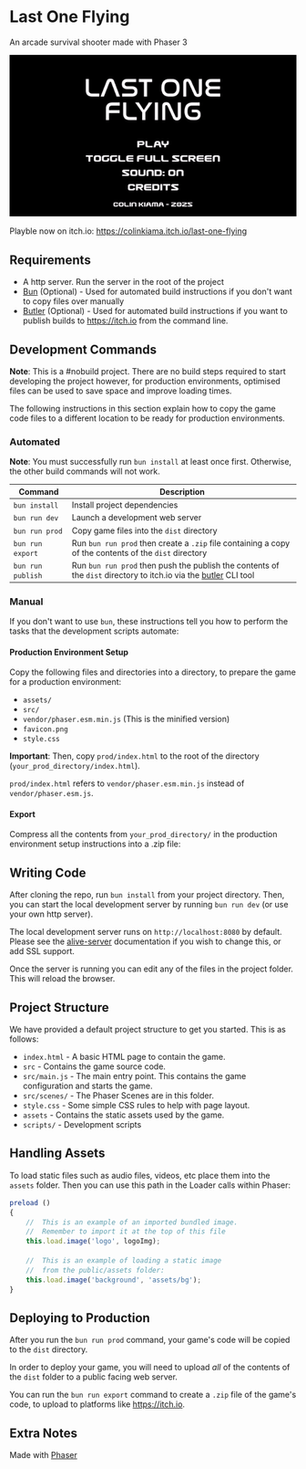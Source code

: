 # Last One Flying

An arcade survival shooter made with Phaser 3

![Last One Flying Gameplay](/last-one-flying.gif)

Playble now on itch.io: https://colinkiama.itch.io/last-one-flying

## Requirements

- A http server. Run the server in the root of the project
- [Bun](https://bun.sh) (Optional) - Used for automated build instructions if you don't want to copy files over manually
- [Butler](https://itchio.itch.io/butler) (Optional) - Used for automated build instructions if you want to publish builds to https://itch.io from the command line.

## Development Commands

**Note**: This is a #nobuild project. There are no build steps required to start developing the project however, for production environments, optimised files can be used to save space and improve loading times.

The following instructions in this section explain how to copy the game code files to a different location to be ready for production environments.

### Automated

**Note**: You must successfully run `bun install` at least once first. Otherwise, the other build commands will not work.

| Command | Description |
|---------|-------------|
| `bun install` | Install project dependencies |
| `bun run dev` | Launch a development web server |
| `bun run prod` | Copy game files into the `dist` directory |
| `bun run export` | Run `bun run prod` then create a `.zip` file containing a copy of the contents of the `dist` directory |
| `bun run publish` | Run `bun run prod` then push the publish the contents of the `dist` directory to itch.io via the [butler](https://itchio.itch.io/butler) CLI tool |

### Manual

If you don't want to use `bun`, these instructions tell you how to perform the tasks that the development scripts automate:

#### Production Environment Setup

Copy the following files and directories into a directory, to prepare the game for a production environment:

- `assets/`
- `src/`
- `vendor/phaser.esm.min.js` (This is the minified version)
- `favicon.png`
- `style.css`

**Important**: Then, copy `prod/index.html` to the root of the directory (`your_prod_directory/index.html`).

`prod/index.html` refers to `vendor/phaser.esm.min.js` instead of `vendor/phaser.esm.js`.

#### Export

Compress all the contents from `your_prod_directory/` in the production environment setup instructions into a .zip file:

## Writing Code

After cloning the repo, run `bun install` from your project directory. Then, you can start the local development server by running `bun run dev` (or use your own http server).

The local development server runs on `http://localhost:8080` by default. Please see the [alive-server](https://github.com/ljcp/alive-server) documentation if you wish to change this, or add SSL support.

Once the server is running you can edit any of the files in the project folder. This will reload the browser.

## Project Structure

We have provided a default project structure to get you started. This is as follows:

- `index.html` - A basic HTML page to contain the game.
- `src` - Contains the game source code.
- `src/main.js` - The main entry point. This contains the game configuration and starts the game.
- `src/scenes/` - The Phaser Scenes are in this folder.
- `style.css` - Some simple CSS rules to help with page layout.
- `assets` - Contains the static assets used by the game.
- `scripts/` - Development scripts

## Handling Assets

To load static files such as audio files, videos, etc place them into the `assets` folder. Then you can use this path in the Loader calls within Phaser:

```js
preload ()
{
    //  This is an example of an imported bundled image.
    //  Remember to import it at the top of this file
    this.load.image('logo', logoImg);

    //  This is an example of loading a static image
    //  from the public/assets folder:
    this.load.image('background', 'assets/bg');
}
```

## Deploying to Production

After you run the `bun run prod` command, your game's code will be copied to the `dist` directory.

In order to deploy your game, you will need to upload *all* of the contents of the `dist` folder to a public facing web server.

You can run the `bun run export` command to create a `.zip` file of the game's code, to upload to platforms like https://itch.io.

## Extra Notes

Made with [Phaser](https://phaser.io)
